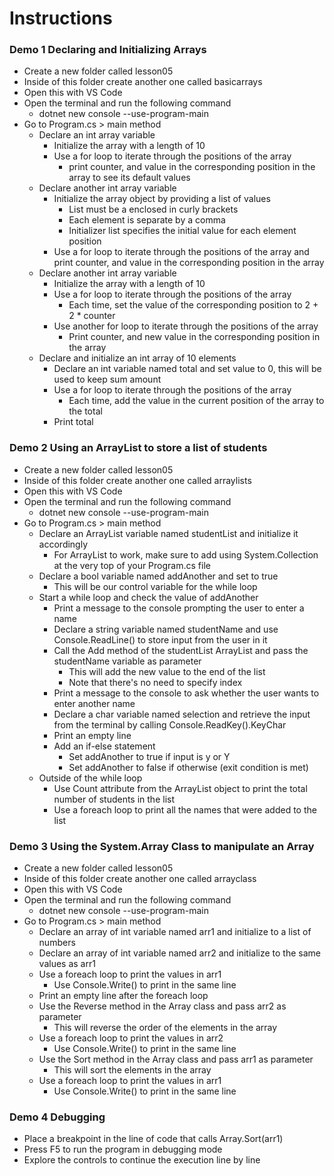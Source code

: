 # Instructions

### Demo 1 Declaring and Initializing Arrays

- Create a new folder called lesson05
- Inside of this folder create another one called basicarrays
- Open this with VS Code
- Open the terminal and run the following command
    - dotnet new console --use-program-main
- Go to Program.cs > main method
    - Declare an int array variable 
        - Initialize the array with a length of 10
        - Use a for loop to iterate through the positions of the array
            - print counter, and value in the corresponding position in the array to see its default values
    - Declare another int array variable 
        - Initialize the array object by providing a list of values
            - List must be a enclosed in curly brackets
            - Each element is separate by a comma
            - Initializer list specifies the initial value for each element position
        - Use a for loop to iterate through the positions of the array and print counter, and value in the corresponding position in the array
    - Declare another int array variable
        - Initialize the array with a length of 10
        - Use a for loop to iterate through the positions of the array
            - Each time, set the value of the corresponding position to 2 + 2 * counter
        - Use another for loop to iterate through the positions of the array
            - Print counter, and new value in the corresponding position in the array
    - Declare and initialize an int array of 10 elements
        - Declare an int variable named total and set value to 0, this will be used to keep sum amount
        - Use a for loop to iterate through the positions of the array
            - Each time, add the value in the current position of the array to the total
        - Print total
        
### Demo 2 Using an ArrayList to store a list of students

- Create a new folder called lesson05
- Inside of this folder create another one called arraylists
- Open this with VS Code
- Open the terminal and run the following command
    - dotnet new console --use-program-main
- Go to Program.cs > main method
    - Declare an ArrayList variable named studentList and initialize it accordingly
        - For ArrayList to work, make sure to add using System.Collection at the very top of your Program.cs file
    - Declare a bool variable named addAnother and set to true
        - This will be our control variable for the while loop
    - Start a while loop and check the value of addAnother
        - Print a message to the console prompting the user to enter a name
        - Declare a string variable named studentName and use Console.ReadLine() to store input from the user in it
        - Call the Add method of the studentList ArrayList and pass the studentName variable as parameter
            - This will add the new value to the end of the list
            - Note that there's no need to specify index
        - Print a message to the console to ask whether the user wants to enter another name
        - Declare a char variable named selection and retrieve the input from the terminal by calling Console.ReadKey().KeyChar
        - Print an empty line
        - Add an if-else statement
            - Set addAnother to true if input is y or Y
            - Set addAnother to false if otherwise (exit condition is met)
    - Outside of the while loop
        - Use Count attribute from the ArrayList object to print the total number of students in the list
        - Use a foreach loop to print all the names that were added to the list

### Demo 3 Using the System.Array Class to manipulate an Array

- Create a new folder called lesson05
- Inside of this folder create another one called arrayclass
- Open this with VS Code
- Open the terminal and run the following command
    - dotnet new console --use-program-main
- Go to Program.cs > main method
    - Declare an array of int variable named arr1 and initialize to a list of numbers
    - Declare an array of int variable named arr2 and initialize to the same values as arr1
    - Use a foreach loop to print the values in arr1
        - Use Console.Write() to print in the same line
    - Print an empty line after the foreach loop
    - Use the Reverse method in the Array class and pass arr2 as parameter
        - This will reverse the order of the elements in the array
    - Use a foreach loop to print the values in arr2
        - Use Console.Write() to print in the same line
    - Use the Sort method in the Array class and pass arr1 as parameter
        - This will sort the elements in the array
    - Use a foreach loop to print the values in arr1
        - Use Console.Write() to print in the same line

### Demo 4 Debugging

- Place a breakpoint in the line of code that calls Array.Sort(arr1)
- Press F5 to run the program in debugging mode
- Explore the controls to continue the execution line by line